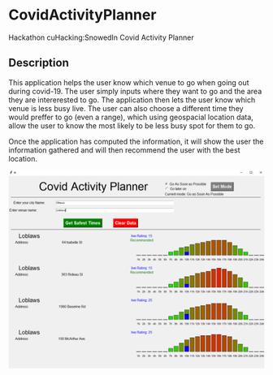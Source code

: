# CovidActivityPlanner
Hackathon cuHacking:SnowedIn Covid Activity Planner

## Description

This application helps the user know which venue to go when going out during covid-19. The user simply inputs where they want to go and the area they are intererested to go. The application then lets the user know which venue is less busy live. The user can also choose a different time they would preffer to go (even a range), which using geospacial location data, allow the user to know the most likely to be less busy spot for them to go.

Once the application has computed the information, it will show the user the information gathered and will then recommend the user with the best location.

![Alt Text](/images/covidPlannerPic.png)
